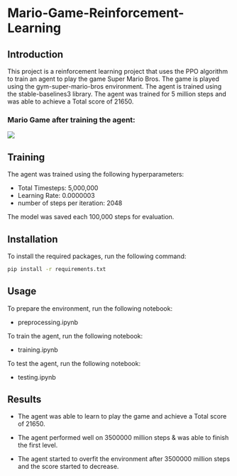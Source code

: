 # Mario-Game-Reinforcement-Learning

## Introduction
This project is a reinforcement learning project that uses the PPO algorithm to train an agent to play the game Super Mario Bros. The game is played using the gym-super-mario-bros environment. The agent is trained using the stable-baselines3 library.
The agent was trained for 5 million steps and was able to achieve a Total score of 21650.

### Mario Game after training the agent:

![](./Others/Mario-Reinforcment-Learning.gif)


## Training
The agent was trained using the following hyperparameters:

- Total Timesteps: 5,000,000
- Learning Rate: 0.0000003
- number of steps per iteration: 2048

The model was saved each 100,000 steps for evaluation.


## Installation
To install the required packages, run the following command:
```bash
pip install -r requirements.txt
```

## Usage
To prepare the environment, run the following notebook:
- preprocessing.ipynb

To train the agent, run the following notebook:
- training.ipynb

To test the agent, run the following notebook:
- testing.ipynb

## Results
- The agent was able to learn to play the game and achieve a Total score of 21650.

- The agent performed well on 3500000 million steps & was able to finish the first level.

- The agent started to overfit the environment after 3500000 million steps and the score started to decrease.
